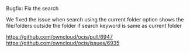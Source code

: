 Bugfix: Fix the search

We fixed the issue when search using the current folder option shows the file/folders outside the folder if search keyword is same as
current folder


https://github.com/owncloud/ocis/pull/6947
https://github.com/owncloud/ocis/issues/6935
